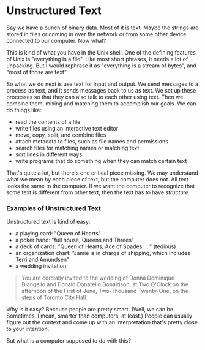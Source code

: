 # Unstructured Text

Say we have a bunch of binary data.
Most of it is text.
Maybe the strings are stored in files
or coming in over the network
or from some other device connected to our computer.
Now what?

This is kind of what you have in the Unix shell.
One of the defining features of Unix is
"everything is a file".
Like most short phrases,
it needs a lot of unpacking.
But I would rephrase it as
"everything is a stream of bytes",
and "most of those are text".

So what we do next is use text for input and output.
We send messages to a process as text,
and it sends messages back to us as text.
We set up these processes so that they can also talk to each other using text.
Then we combine them,
mixing and matching them
to accomplish our goals.
We can do things like:

- read the contents of a file
- write files using an interactive text editor
- move, copy, split, and combine files
- attach metadata to files, such as file names and permissions
- search files for matching names or matching text
- sort lines in different ways
- write programs that do something when they can match certain text

That's quite a lot,
but there's one critical piece missing.
We may understand what we mean by each piece of text,
but the computer does not.
All text looks the same to the computer.
If we want the computer to recognize
that some text is different from other text,
then the text has to have *structure*.

### Examples of Unstructured Text

Unstructured text is kind of easy:

- a playing card: "Queen of Hearts"
- a poker hand: "full house, Queens and Threes"
- a deck of cards: "Queen of Hearts, Ace of Spades, ..." (tedious)
- an organization chart:
  "Jamie is in charge of shipping, which includes Terri and Amundsen"
- a wedding invitation:

> You are cordially invited to the wedding of 
> Donna Dominique Diangello and
> Donald Donatello Donaldson,
> at Two O'Clock on the afternoon
> of the First of June, Two-Thousand Twenty-One,
> on the steps of Toronto City Hall.

Why is it easy?
Because people are pretty smart.
(Well, we can be. Sometimes. I mean, smarter than computers, at least.)
People can usually figure out the context
and come up with an interpretation
that's pretty close to your intention.

But what is a computer supposed to do with this?


